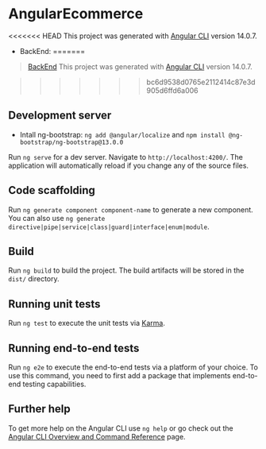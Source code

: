 # AngularEcommerce
<<<<<<< HEAD
This project was generated with [Angular CLI](https://github.com/angular/angular-cli) version 14.0.7.
- BackEnd: 
=======
>[BackEnd](https://github.com/locser/E-Commerce-Web)
>This project was generated with [Angular CLI](https://github.com/angular/angular-cli) version 14.0.7.

>>>>>>> bc6d9538d0765e2112414c87e3d905d6ffd6a006
## Development server
- Intall ng-bootstrap: `ng add @angular/localize` and `npm install @ng-bootstrap/ng-bootstrap@13.0.0`

Run `ng serve` for a dev server. Navigate to `http://localhost:4200/`. The application will automatically reload if you change any of the source files.

## Code scaffolding

Run `ng generate component component-name` to generate a new component. You can also use `ng generate directive|pipe|service|class|guard|interface|enum|module`.

## Build

Run `ng build` to build the project. The build artifacts will be stored in the `dist/` directory.

## Running unit tests

Run `ng test` to execute the unit tests via [Karma](https://karma-runner.github.io).

## Running end-to-end tests

Run `ng e2e` to execute the end-to-end tests via a platform of your choice. To use this command, you need to first add a package that implements end-to-end testing capabilities.

## Further help

To get more help on the Angular CLI use `ng help` or go check out the [Angular CLI Overview and Command Reference](https://angular.io/cli) page.

